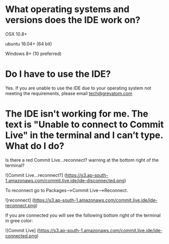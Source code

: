 # What operating systems and versions does the IDE work on?

OSX 10.8+

ubuntu 16.04+ (64 bit)

Windows 8+ (10 preferred)

# Do I have to use the IDE?

Yes. If you are unable to use the IDE due to your operating system not meeting the requirements, please email tech@greyatom.com

# The IDE isn't working for me. The text is "Unable to connect to Commit Live" in the terminal and I can’t type. What do I do?

Is there a red Commit Live...reconnect? warning at the bottom right of the terminal? 

![Commit Live...reconnect?] (https://s3.ap-south-1.amazonaws.com/commit.live.ide/ide-disconnected.png)

To reconnect go to Packages-->Commit Live-->Reconnect.

![reconnect] (https://s3.ap-south-1.amazonaws.com/commit.live.ide/ide-reconnect.png)

If you are connected you will see the following bottom right of the terminal in gree color:

![Commit Live] (https://s3.ap-south-1.amazonaws.com/commit.live.ide/ide-connected.png)

